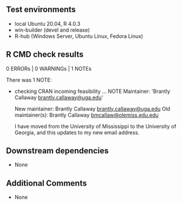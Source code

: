## Test environments

* local Ubuntu 20.04, R 4.0.3
* win-builder (devel and release)
* R-hub (Windows Server, Ubuntu Linux, Fedora Linux)

## R CMD check results

0 ERRORs | 0 WARNINGs | 1 NOTEs

There was 1 NOTE:

* checking CRAN incoming feasibility ... NOTE
  Maintainer: 'Brantly Callaway <brantly.callaway@uga.edu>'

  New maintainer:
    Brantly Callaway <brantly.callaway@uga.edu>
  Old maintainer(s):
    Brantly Callaway <bmcallaw@olemiss.edu.edu>
    
  I have moved from the University of Mississippi to the University of Georgia, and this updates to my new email address.

## Downstream dependencies

* None

## Additional Comments

* None